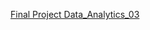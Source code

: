 [Final Project Data_Analytics_03](https://lookerstudio.google.com/embed/reporting/2e894b26-81b8-4b02-a465-8f43ff0a2042/page/p_qmbqvf1omd)
